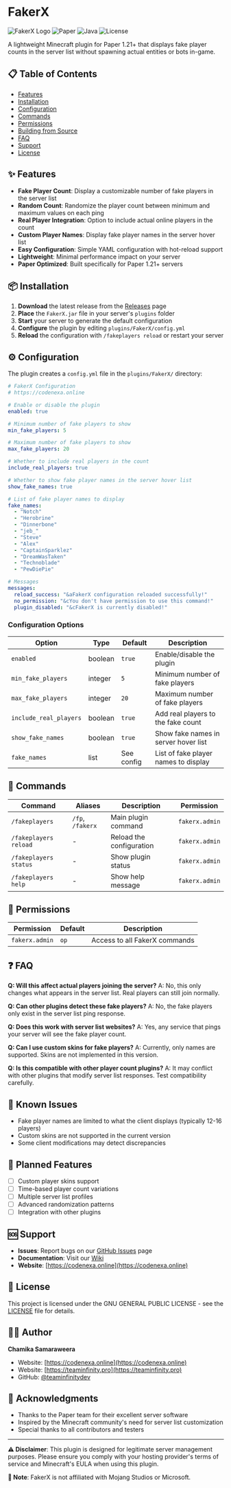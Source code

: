 # FakerX

![FakerX Logo](https://img.shields.io/badge/FakerX-v1.0.0-brightgreen)
![Paper](https://img.shields.io/badge/Paper-1.21+-blue)
![Java](https://img.shields.io/badge/Java-21-orange)
![License](https://img.shields.io/badge/License-MIT-yellow)

A lightweight Minecraft plugin for Paper 1.21+ that displays fake player counts in the server list without spawning actual entities or bots in-game.

## 📋 Table of Contents

- [Features](#-features)
- [Installation](#-installation)
- [Configuration](#-configuration)
- [Commands](#-commands)
- [Permissions](#-permissions)
- [Building from Source](#-building-from-source)
- [FAQ](#-faq)
- [Support](#-support)
- [License](#-license)

## ✨ Features

- **Fake Player Count**: Display a customizable number of fake players in the server list
- **Random Count**: Randomize the player count between minimum and maximum values on each ping
- **Real Player Integration**: Option to include actual online players in the count
- **Custom Player Names**: Display fake player names in the server hover list
- **Easy Configuration**: Simple YAML configuration with hot-reload support
- **Lightweight**: Minimal performance impact on your server
- **Paper Optimized**: Built specifically for Paper 1.21+ servers

## 📦 Installation

1. **Download** the latest release from the [Releases](https://github.com/teaminfinitydev/FakerX/releases) page
2. **Place** the `FakerX.jar` file in your server's `plugins` folder
3. **Start** your server to generate the default configuration
4. **Configure** the plugin by editing `plugins/FakerX/config.yml`
5. **Reload** the configuration with `/fakeplayers reload` or restart your server

## ⚙️ Configuration

The plugin creates a `config.yml` file in the `plugins/FakerX/` directory:

```yaml
# FakerX Configuration
# https://codenexa.online

# Enable or disable the plugin
enabled: true

# Minimum number of fake players to show
min_fake_players: 5

# Maximum number of fake players to show
max_fake_players: 20

# Whether to include real players in the count
include_real_players: true

# Whether to show fake player names in the server hover list
show_fake_names: true

# List of fake player names to display
fake_names:
  - "Notch"
  - "Herobrine"
  - "Dinnerbone"
  - "jeb_"
  - "Steve"
  - "Alex"
  - "CaptainSparklez"
  - "DreamWasTaken"
  - "Technoblade"
  - "PewDiePie"

# Messages
messages:
  reload_success: "&aFakerX configuration reloaded successfully!"
  no_permission: "&cYou don't have permission to use this command!"
  plugin_disabled: "&cFakerX is currently disabled!"
```

### Configuration Options

| Option | Type | Default | Description |
|--------|------|---------|-------------|
| `enabled` | boolean | `true` | Enable/disable the plugin |
| `min_fake_players` | integer | `5` | Minimum number of fake players |
| `max_fake_players` | integer | `20` | Maximum number of fake players |
| `include_real_players` | boolean | `true` | Add real players to the fake count |
| `show_fake_names` | boolean | `true` | Show fake names in server hover list |
| `fake_names` | list | See config | List of fake player names to display |

## 🔧 Commands

| Command | Aliases | Description | Permission |
|---------|---------|-------------|------------|
| `/fakeplayers` | `/fp`, `/fakerx` | Main plugin command | `fakerx.admin` |
| `/fakeplayers reload` | - | Reload the configuration | `fakerx.admin` |
| `/fakeplayers status` | - | Show plugin status | `fakerx.admin` |
| `/fakeplayers help` | - | Show help message | `fakerx.admin` |

## 🔐 Permissions

| Permission | Default | Description |
|------------|---------|-------------|
| `fakerx.admin` | `op` | Access to all FakerX commands |


## ❓ FAQ

**Q: Will this affect actual players joining the server?**
A: No, this only changes what appears in the server list. Real players can still join normally.

**Q: Can other plugins detect these fake players?**
A: No, the fake players only exist in the server list ping response.

**Q: Does this work with server list websites?**
A: Yes, any service that pings your server will see the fake player count.

**Q: Can I use custom skins for fake players?**
A: Currently, only names are supported. Skins are not implemented in this version.

**Q: Is this compatible with other player count plugins?**
A: It may conflict with other plugins that modify server list responses. Test compatibility carefully.

## 🐛 Known Issues

- Fake player names are limited to what the client displays (typically 12-16 players)
- Custom skins are not supported in the current version
- Some client modifications may detect discrepancies

## 🔮 Planned Features

- [ ] Custom player skins support
- [ ] Time-based player count variations
- [ ] Multiple server list profiles
- [ ] Advanced randomization patterns
- [ ] Integration with other plugins

## 🆘 Support

- **Issues**: Report bugs on our [GitHub Issues](https://github.com/teaminfinitydev/FakerX/issues) page
- **Documentation**: Visit our [Wiki](https://github.com/teaminfinitydev/FakerX/wiki)
- **Website**: [https://codenexa.online](https://codenexa.online)

## 📄 License

This project is licensed under the GNU GENERAL PUBLIC LICENSE - see the [LICENSE](LICENSE) file for details.

## 👨‍💻 Author

**Chamika Samaraweera**
- Website: [https://codenexa.online](https://codenexa.online)
- Website: [https://teaminfinity.pro](https://teaminfinity.pro)
- GitHub: [@teaminfinitydev](https://github.com/teaminfinitydev)

## 🙏 Acknowledgments

- Thanks to the Paper team for their excellent server software
- Inspired by the Minecraft community's need for server list customization
- Special thanks to all contributors and testers

---

**⚠️ Disclaimer**: This plugin is designed for legitimate server management purposes. Please ensure you comply with your hosting provider's terms of service and Minecraft's EULA when using this plugin.

**📝 Note**: FakerX is not affiliated with Mojang Studios or Microsoft.

